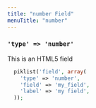 ```yaml
---
title: "number Field"
menuTitle: "number"
---
```

### `'type' => 'number'`

This is an HTML5 field


```php
  piklist('field', array(
    'type' => 'number',
    'field' => 'my_field',
    'label' => 'my field',
  ));
```
